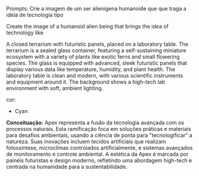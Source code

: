 Prompts:
Crie a imagem de um ser alienigena humanoide que que traga a ideia de tecnologia tipo

Create the image of a humanoid alien being that brings the idea of ​​technology like

A closed terrarium with futuristic panels, placed on a laboratory table. The terrarium is a sealed glass container, featuring a self-sustaining miniature ecosystem with a variety of plants like exotic ferns and small flowering species. The glass is equipped with advanced, sleek futuristic panels that display various data like temperature, humidity, and plant health. The laboratory table is clean and modern, with various scientific instruments and equipment around it. The background shows a high-tech lab environment with soft, ambient lighting.

cor:
- Cyan

**Conceituação:** Apex representa a fusão da tecnologia avançada com os processos naturais. Esta ramificação foca em soluções práticas e materiais para desafios ambientais, usando a ciência de ponta para "tecnologificar" a natureza. Suas inovações incluem tecidos artificiais que realizam fotossíntese, microclimas controlados artificialmente, e sistemas avançados de monitoramento e controle ambiental. A estética da Apex é marcada por painéis futuristas e design moderno, refletindo uma abordagem high-tech e centrada na humanidade para a sustentabilidade.